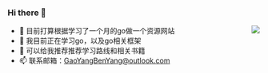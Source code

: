 ### Hi there 👋
- 🔭 目前打算根据学习了一个月的go做一个资源网站 <img align="right" src="https://github-readme-stats.vercel.app/api?username=gaoyangbenyang&show_icons=true&icon_color=CE1D2D&text_color=718096&bg_color=ffffff&hide_title=true&theme=THEME_NAME&locale=cn" />
- 🌱 我目前正在学习go，以及go相关框架
- 🤔 可以给我推荐推荐学习路线和相关书籍
- 📫 联系邮箱：GaoYangBenYang@outlook.com
